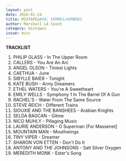 ```yaml
---
layout: post 
date: 2016-01-24
title: MIXTAPE&#58; FEMMES/HOMBRES
author: Marshall LA Count
category: mixtapes
issue: misc
---
```

**TRACKLIST**  

1. PHILIP GLASS - In The Upper Room  
2. CALLERS - You Are An Arc  
3. ANGEL OLSON - Tiniest Lights  
4. CAETHUA - June  
5. SIBYLLE BAIER - Tonight  
6. KATE BUSH - Army Dreamers  
7. ETHEL WATERS - You're A Sweetheart  
8. EMILY WELLS - Symphony 1 In The Barrel Of A Gun  
9. RACHEL'S - Water From The Same Source  
10. STEVE REICH - Different Trains  
11. SIOUXIE AND THE BANSHEES - Arabian Knights  
12. SELDA BAGCAN - Gitme  
13. NICO MUHLY - Pillaging Music  
14. LAURIE ANDERSON - O Superman [For Massenet]  
15. MOUNTAIN MAN - Mouthwings  
16. TINY VIPER - Dreamer  
17. SHARON VON ETTEN - Don't Do It  
18. ANTONY AND THE JOHNSONS - Salt Silver Oxygen  
19. MEREDITH MONK - Ester's Song  